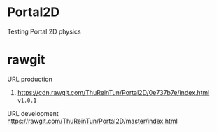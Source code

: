 # Portal2D
Testing Portal 2D physics

# rawgit
URL production
1) https://cdn.rawgit.com/ThuReinTun/Portal2D/0e737b7e/index.html `v1.0.1`

URL development
https://rawgit.com/ThuReinTun/Portal2D/master/index.html
